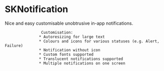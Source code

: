 SKNotification
==============

Nice and easy customisable unobtrusive in-app notifications.

					Customisation:
                   * Autoresizing for large text
                   * Colours and icons for various statuses (e.g. Alert, Failure)
                   * Notification without icon
                   * Custom fonts supported
                   * Translucent notifications supported
                   * Multiple notifications on one screen
